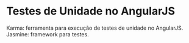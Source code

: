 # Testes de Unidade no AngularJS

Karma: ferramenta para execução de testes de unidade no AngularJS.
Jasmine: framework para testes.

